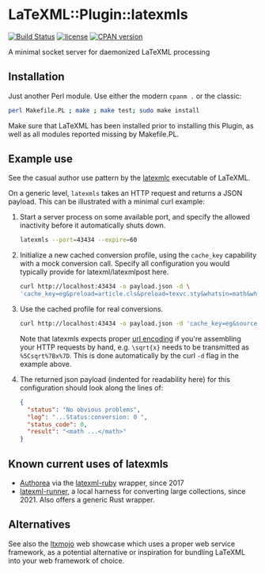 # LaTeXML::Plugin::latexmls

[![Build Status](https://github.com/dginev/LaTeXML-Plugin-latexmls/workflows/CI/badge.svg)](https://github.com/dginev/LaTeXML-Plugin-latexmls/actions?query=workflow%3ACI)
[![license](http://img.shields.io/badge/license-Unlicense-blue.svg)](https://raw.githubusercontent.com/dginev/LaTeXML-Plugin-latexmls/master/LICENSE)
[![CPAN version](https://badge.fury.io/pl/LaTeXML-Plugin-latexmls.svg)](https://badge.fury.io/pl/LaTeXML-Plugin-latexmls)

A minimal socket server for daemonized LaTeXML processing

## Installation

Just another Perl module. Use either the modern `cpanm .` or the classic:

```bash
perl Makefile.PL ; make ; make test; sudo make install
```

Make sure that LaTeXML has been installed prior to installing this Plugin, as well as all modules reported missing by Makefile.PL.

## Example use

See the casual author use pattern by the [latexmlc](https://github.com/brucemiller/LaTeXML/blob/master/bin/latexmlc#L123) executable of LaTeXML.

On a generic level, `latexmls` takes an HTTP request and returns a JSON payload. This can be illustrated with a minimal curl example:

1. Start a server process on some available port, and specify the allowed inactivity before it automatically shuts down.

    ```bash
    latexmls --port=43434 --expire=60
    ```

2. Initialize a new cached conversion profile, using the `cache_key` capability with a mock conversion call. Specify all configuration you would typically provide for latexml/latexmlpost here.

    ```bash
    curl http://localhost:43434 -o payload.json -d \
    'cache_key=eg&preload=article.cls&preload=texvc.sty&whatsin=math&whatsout=math&format=html5&source=literal:1'
    ```

3. Use the cached profile for real conversions.

    ```bash
    curl http://localhost:43434 -o payload.json -d 'cache_key=eg&source=literal:\sqrt{x}>0'
    ```

    Note that latexmls expects proper [url encoding](https://en.wikipedia.org/wiki/Percent-encoding) if you're assembling your HTTP requests by hand, e.g. `\sqrt{x}` needs to be transmitted as `%5Csqrt%7Bx%7D`. This is done automatically by the curl `-d` flag in the example above.

4. The returned json payload (indented for readability here) for this configuration should look along the lines of:

    ```json
    {
      "status": "No obvious problems",
      "log": "...Status:conversion: 0 ",
      "status_code": 0,
      "result": "<math ...</math>"
    }
    ```

## Known current uses of latexmls

* [Authorea](https://www.authorea.com/) via the [latexml-ruby](https://github.com/Authorea/latexml-ruby/) wrapper, since 2017
* [latexml-runner](https://github.com/dginev/latexml-runner), a local harness for converting large collections, since 2021. Also offers a generic Rust wrapper.

## Alternatives

See also the [ltxmojo](https://github.com/dginev/LaTeXML-Plugin-ltxmojo/) web showcase which uses a proper web service framework, as a potential alternative or inspiration for bundling LaTeXML into your web framework of choice.
